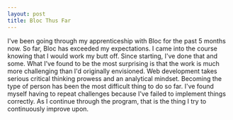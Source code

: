 ```yaml
---
layout: post
title: Bloc Thus Far
---
```


I've been going through my apprenticeship with Bloc for the past 5 months now. So far, Bloc has exceeded my expectations. I came into the course knowing that I would work my butt off. Since starting, I've done that and some. What I've found to be the most surprising is that the work is much more challenging than I'd originally envisioned. Web development takes serious critical thinking prowess and an analytical mindset. Becoming the type of person has been the most difficult thing to do so far. I've found myself having to repeat challenges because I've failed to implement things correctly. As I continue through the program, that is the thing I try to continuously improve upon. 

